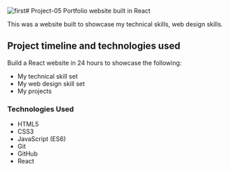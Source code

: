 ![first](https://github.com/dipanshi26679/Dipanshi-s-Portfolio/assets/142025236/114c9a47-c4b9-4b55-894f-91d28093ff73)# Project-05
Portfolio website built in React


This was a website built to showcase my technical skills, web design skills.



## Project timeline and technologies used

Build a React website in 24 hours to showcase the following:
* My technical skill set
* My web design skill set
* My projects

### Technologies Used

* HTML5
* CSS3
* JavaScript (ES6)
* Git
* GitHub
* React



